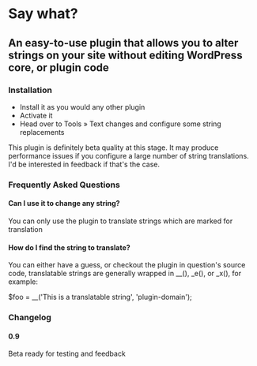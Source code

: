 # Say what?
## An easy-to-use plugin that allows you to alter strings on your site without editing WordPress core, or plugin code

### Installation
* Install it as you would any other plugin
* Activate it
* Head over to Tools &raquo; Text changes and configure some string replacements

This plugin is definitely beta quality at this stage. It may produce performance issues if you configure a large number of string translations. I'd be interested in feedback if that's the case.

### Frequently Asked Questions

#### Can I use it to change any string?
You can only use the plugin to translate strings which are marked for translation

#### How do I find the string to translate?
You can either have a guess, or checkout the plugin in question's source code, translatable strings are generally wrapped in __(), _e(), or _x(), for example:

$foo = __('This is a translatable string', 'plugin-domain');


### Changelog

#### 0.9
Beta ready for testing and feedback